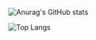 
![Anurag's GitHub stats](https://github-readme-stats.vercel.app/api?username=hncpyj&show_icons=true&theme=nightowl)


![Top Langs](https://github-readme-stats.vercel.app/api/top-langs/?username=hncpyj&layout=compact&theme=nightowl)


<!--
**hncpyj/hncpyj** is a ✨ _special_ ✨ repository because its `README.md` (this file) appears on your GitHub profile.

Here are some ideas to get you started:

- 🔭 I’m currently working on ...
- 🌱 I’m currently learning ...
- 👯 I’m looking to collaborate on ...
- 🤔 I’m looking for help with ...
- 💬 Ask me about ...
- 📫 How to reach me: ...
- 😄 Pronouns: ...
- ⚡ Fun fact: ...
-->
